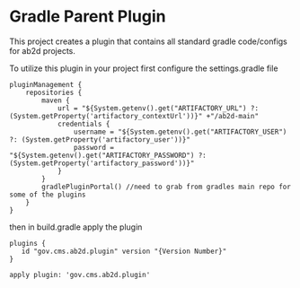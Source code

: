 # Gradle Parent Plugin
This project creates a plugin that contains all standard gradle code/configs for ab2d projects.

To utilize this plugin in your project first configure the settings.gradle file
```
pluginManagement {
    repositories {
        maven {
            url = "${System.getenv().get("ARTIFACTORY_URL") ?: (System.getProperty('artifactory_contextUrl'))}" +"/ab2d-main"
            credentials {
                username = "${System.getenv().get("ARTIFACTORY_USER") ?: (System.getProperty('artifactory_user'))}"
                password = "${System.getenv().get("ARTIFACTORY_PASSWORD") ?: (System.getProperty('artifactory_password'))}"
            }
        }
        gradlePluginPortal() //need to grab from gradles main repo for some of the plugins
    }
}
```


then in build.gradle apply the plugin
```
plugins {
   id "gov.cms.ab2d.plugin" version "{Version Number}"
}

apply plugin: 'gov.cms.ab2d.plugin'
```